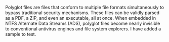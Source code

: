 Polyglot files are files that conform to multiple file formats simultaneously to bypass traditional security mechanisms. These files can be validly parsed as a PDF, a ZIP, and even an executable, all at once. When embedded in NTFS Alternate Data Streams (ADS), polyglot files become nearly invisible to conventional antivirus engines and file system explorers.
I have added a sample to test.
